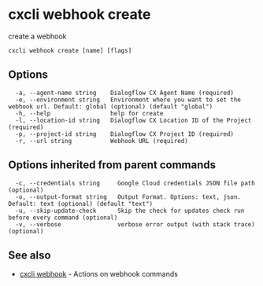 # cxcli webhook create

create a webhook

```
cxcli webhook create [name] [flags]
```

## Options

```
  -a, --agent-name string    Dialogflow CX Agent Name (required)
  -e, --environment string   Environment where you want to set the webhook url. Default: global (optional) (default "global")
  -h, --help                 help for create
  -l, --location-id string   Dialogflow CX Location ID of the Project (required)
  -p, --project-id string    Dialogflow CX Project ID (required)
  -r, --url string           Webhook URL (required)
```

## Options inherited from parent commands

```
  -c, --credentials string     Google Cloud credentials JSON file path (optional)
  -o, --output-format string   Output Format. Options: text, json. Default: text (optional) (default "text")
  -u, --skip-update-check      Skip the check for updates check run before every command (optional)
  -v, --verbose                verbose error output (with stack trace) (optional)
```

## See also

* [cxcli webhook](/cmd/cxcli_webhook/)	 - Actions on webhook commands


